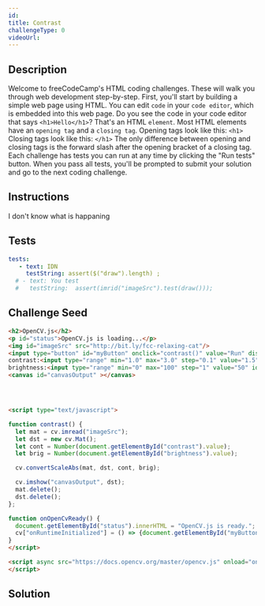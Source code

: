 ```yaml
---
id:
title: Contrast
challengeType: 0
videoUrl:
---
```


## Description
<section id='description'>
Welcome to freeCodeCamp's HTML coding challenges. These will walk you through web development step-by-step.
First, you'll start by building a simple web page using HTML. You can edit <code>code</code> in your <code>code editor</code>, which is embedded into this web page.
Do you see the code in your code editor that says <code>&#60;h1&#62;Hello&#60;/h1&#62;</code>? That's an HTML <code>element</code>.
Most HTML elements have an <code>opening tag</code> and a <code>closing tag</code>.
Opening tags look like this:
<code>&#60;h1&#62;</code>
Closing tags look like this:
<code>&#60;/h1&#62;</code>
The only difference between opening and closing tags is the forward slash after the opening bracket of a closing tag.
Each challenge has tests you can run at any time by clicking the "Run tests" button. When you pass all tests, you'll be prompted to submit your solution and go to the next coding challenge.
</section>

## Instructions
<section id='instructions'>
I don't know what is happaning
</section>

## Tests
<section id='tests'>

```yml
tests:
   - text: IDN
     testString: assert($("draw").length) ;
  # - text: You test
  #   testString:  assert(imrid("imageSrc").test(draw()));
```
  <!-- testString: assert.isTrue((/hello(\s)+world/gi).test($('h1').text()), 'Your <code>h1</code> element should have the text "Hello World".'); -->
</section>

## Challenge Seed

<section id='challengeSeed'>

<div id='html-seed'>

```html
<h2>OpenCV.js</h2>
<p id="status">OpenCV.js is loading...</p>
<img id="imageSrc" src="http://bit.ly/fcc-relaxing-cat"/>
<input type="button" id="myButton" onclick="contrast()" value="Run" disabled=true/>
contrast:<input type="range" min="1.0" max="3.0" step="0.1" value="1.5" id="contrast" onchange="contrast()">
brightness:<input type="range" min="0" max="100" step="1" value="50" id="brightness" onchange="contrast()">
<canvas id="canvasOutput" ></canvas>




<script type="text/javascript">

function contrast() {
  let mat = cv.imread("imageSrc");
  let dst = new cv.Mat();
  let cont = Number(document.getElementById("contrast").value);
  let brig = Number(document.getElementById("brightness").value);

  cv.convertScaleAbs(mat, dst, cont, brig);

  cv.imshow("canvasOutput", dst);
  mat.delete();
  dst.delete();
};

function onOpenCvReady() {
  document.getElementById("status").innerHTML = "OpenCV.js is ready.";
  cv["onRuntimeInitialized"] = () => {document.getElementById("myButton").disabled = false;}
}
</script>

<script async src="https://docs.opencv.org/master/opencv.js" onload="onOpenCvReady();" type="text/javascript">
</script>
```

</div>



</section>

## Solution
<section id='solution'>

```html

```

</section>
